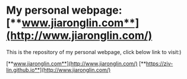 # My personal webpage: [**www.jiaronglin.com**](http://www.jiaronglin.com/)
This is the repository of my personal webpage, click below link to visit:)

[**www.jiaronglin.com**](http://www.jiaronglin.com/)
[**https://ziv-lin.github.io**](http://www.jiaronglin.com/)
